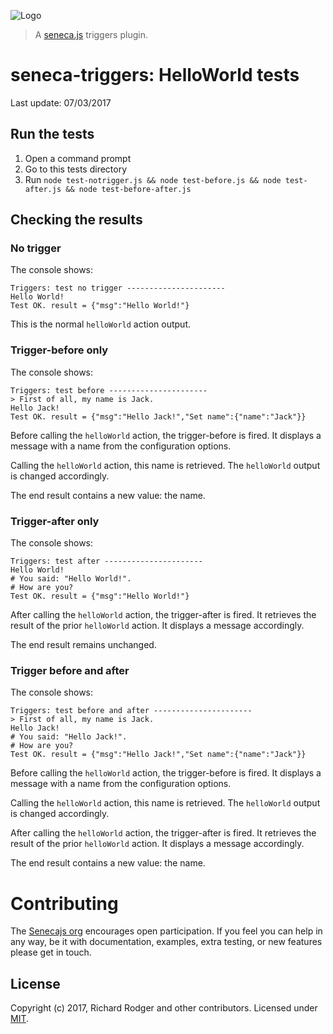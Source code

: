 ![Logo]
> A [seneca.js][] triggers plugin.

# seneca-triggers: HelloWorld tests

Last update: 07/03/2017

## Run the tests

1. Open a command prompt
1. Go to this tests directory
1. Run `node test-notrigger.js && node test-before.js && node test-after.js && node test-before-after.js`

## Checking the results

### No trigger

The console shows:

	Triggers: test no trigger ----------------------
	Hello World!
	Test OK. result = {"msg":"Hello World!"}

This is the normal `helloWorld` action output.

### Trigger-before only

The console shows:

	Triggers: test before ----------------------
	> First of all, my name is Jack.
	Hello Jack!
	Test OK. result = {"msg":"Hello Jack!","Set name":{"name":"Jack"}}

Before calling the `helloWorld` action, the trigger-before is fired.
It displays a message with a name from the configuration options.

Calling the `helloWorld` action, this name is retrieved.
The `helloWorld` output is changed accordingly.

The end result contains a new value: the name.

### Trigger-after only

The console shows:

	Triggers: test after ----------------------
	Hello World!
	# You said: "Hello World!".
	# How are you?
	Test OK. result = {"msg":"Hello World!"}

After calling the `helloWorld` action, the trigger-after is fired.
It retrieves the result of the prior `helloWorld` action.
It displays a message accordingly.

The end result remains unchanged.

### Trigger before and after

The console shows:

	Triggers: test before and after ----------------------
	> First of all, my name is Jack.
	Hello Jack!
	# You said: "Hello Jack!".
	# How are you?
	Test OK. result = {"msg":"Hello Jack!","Set name":{"name":"Jack"}}

Before calling the `helloWorld` action, the trigger-before is fired.
It displays a message with a name from the configuration options.

Calling the `helloWorld` action, this name is retrieved.
The `helloWorld` output is changed accordingly.

After calling the `helloWorld` action, the trigger-after is fired.
It retrieves the result of the prior `helloWorld` action.
It displays a message accordingly.

The end result contains a new value: the name.

# Contributing
The [Senecajs org][] encourages open participation. If you feel you can help in any way, be it with documentation, examples, extra testing, or new features please get in touch.

## License
Copyright (c) 2017, Richard Rodger and other contributors.
Licensed under [MIT][].

[MIT]: ./LICENSE
[Logo]: http://senecajs.org/files/assets/seneca-logo.jpg
[Seneca.js]: https://www.npmjs.com/package/seneca
[Seneca]: http://senecajs.org/
[Senecajs org]: https://github.com/senecajs/
